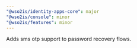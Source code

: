 ```yaml
---
"@wso2is/identity-apps-core": major
"@wso2is/console": minor
"@wso2is/features": minor
---
```


Adds sms otp support to password recovery flows.
